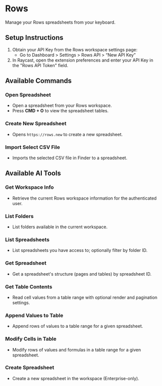# Rows

Manage your Rows spreadsheets from your keyboard.

## Setup Instructions

1. Obtain your API Key from the Rows workspace settings page:
   - Go to Dashboard > Settings > Rows API > “New API Key”
2. In Raycast, open the extension preferences and enter your API Key in the "Rows API Token" field.

## Available Commands

### Open Spreadsheet

- Open a spreadsheet from your Rows workspace.
- Press **CMD + O** to view the spreadsheet tables.

### Create New Spreadsheet

- Opens `https://rows.new` to create a new spreadsheet.

### Import Select CSV File

- Imports the selected CSV file in Finder to a spreadsheet.

## Available AI Tools

### Get Workspace Info

- Retrieve the current Rows workspace information for the authenticated user.

### List Folders

- List folders available in the current workspace.

### List Spreadsheets

- List spreadsheets you have access to; optionally filter by folder ID.

### Get Spreadsheet

- Get a spreadsheet's structure (pages and tables) by spreadsheet ID.

### Get Table Contents

- Read cell values from a table range with optional render and pagination settings.

### Append Values to Table

- Append rows of values to a table range for a given spreadsheet.

### Modify Cells in Table

- Modify rows of values and formulas in a table range for a given spreadsheet.

### Create Spreadsheet

- Create a new spreadsheet in the workspace (Enterprise-only).
